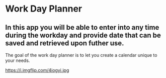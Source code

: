 # Work Day Planner
## In this app you will be able to enter into any time during the workday and provide date that can be saved and retrieved upon futher use. 
The goal of the work day planner is to let you create a calendar unique to your needs. 

https://i.imgflip.com/4iogyi.jpg
